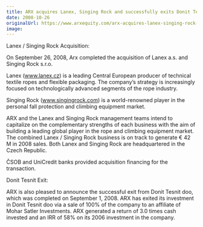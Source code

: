 ```yaml
---
title: ARX acquires Lanex, Singing Rock and successfully exits Donit Tesnit
date: 2008-10-26
originalUrl: https://www.arxequity.com/arx-acquires-lanex-singing-rock-and-successfully-exits-donit-tesnit/
image:
---
```


Lanex / Singing Rock Acquisition:

On September 26, 2008, Arx completed the acquisition of Lanex a.s. and Singing Rock s.r.o.

Lanex (www.lanex.cz) is a leading Central European producer of technical textile ropes and flexible packaging. The company’s strategy is increasingly focused on technologically advanced segments of the rope industry.

Singing Rock (www.singingrock.com) is a world-renowned player in the personal fall protection and climbing equipment market.

ARX and the Lanex and Singing Rock management teams intend to capitalize on the complementary strengths of each business with the aim of building a leading global player in the rope and climbing equipment market. The combined Lanex / Singing Rock business is on track to generate € 42 M in 2008 sales. Both Lanex and Singing Rock are headquartered in the Czech Republic.

ČSOB and UniCredit banks provided acquisition financing for the transaction.

Donit Tesnit Exit:

ARX is also pleased to announce the successful exit from Donit Tesnit doo, which was completed on September 1, 2008. ARX has exited its investment in Donit Tesnit doo via a sale of 100% of the company to an affiliate of Mohar Satler Investments. ARX generated a return of 3.0 times cash invested and an IRR of 58% on its 2006 investment in the company.
